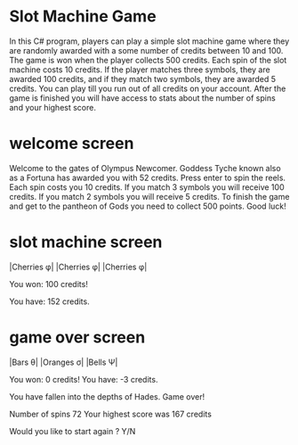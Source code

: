 # Slot Machine Game
In this C# program, players can play a  simple slot machine game where they are randomly awarded with a some number of credits between 10 and 100. The game is won when the player collects 500 credits. Each spin of the slot machine costs 10 credits. If the player matches three symbols, they are awarded 100 credits, and if they match two symbols, they are awarded 5 credits. You can play till you run out of all credits on your account. After the game is finished you will have access to stats about the number of spins and your highest score.

# welcome screen

Welcome to the gates of Olympus Newcomer. Goddess Tyche known also as a Fortuna has awarded you with 52 credits.
Press enter to spin the reels.
Each spin costs you 10 credits.
If you match 3 symbols you will receive 100 credits.
If you match 2 symbols you will receive 5 credits.
To finish the game and get to the pantheon of Gods you need to collect 500 points. Good luck!

# slot machine screen

|Cherries φ| |Cherries φ| |Cherries φ|

You won: 100 credits!

You have: 152 credits.

# game over screen

|Bars θ| |Oranges σ| |Bells Ψ|

You won: 0 credits!
You have: -3 credits.

You have fallen into the depths of Hades.
Game over! 

Number of spins 72
Your highest score was 167 credits

Would you like to start again ? Y/N
